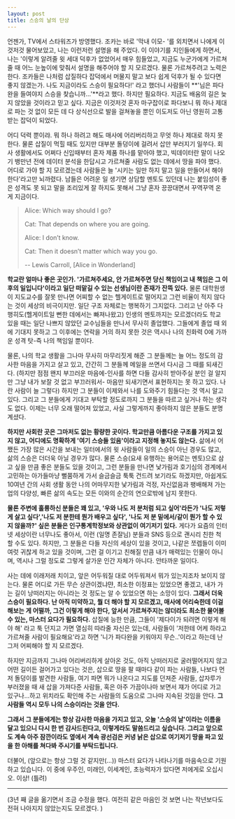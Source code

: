 ```yaml
---
layout: post
title: 스승의 날의 단상
---
```



언젠가, TV에서 스타워즈가 방영했다. 조카는 바로 '막내 이모- '를 외치면서 나에게 이것저것 물어보았고, 나는 이런저런 설명을 해 주었다. 
이 이야기를 지인들에게 하면서, 나는 '이렇게 알려줄 윗 세대 덕후가 없었어서 매우 힘들었고, 지금도 누군가에게 가르쳐 줄 때 어느 눈높이에 맞춰서 설명을 해주어야 할 지 모르겠다. 
물론 가르쳐주려고 노력은 한다. 조카들은 나처럼 삽질하다 잡덕에서 머물지 말고 보다 쉽게 덕후가 될 수 있다면 좋지 않겠는가. 
나도 지금이라도 스승이 필요하다!' 라고 했더니 사람들이 **'님은 파다완을 들여야지 스승을 찾습니까...'**라고 했다.
하지만 필요하다. 지금도 배움의 길은 늦지 않았을 것이라고 믿고 싶다. 지금은 이것저것 혼자 마구잡이로 파다보니 뭐 하나 제대로 파는 것 없이 모든 데 다 상식선으로 발을 걸쳐놓을 뿐인 이도저도 아닌 영원히 고통받는 잡덕이 되었다.

어디 덕력 뿐이랴. 뭐 하나 하려고 해도 매사에 어리버리하고 무엇 하나 제대로 하지 못한다. 물론 삽질이 먹힐 때도 있지만 대부분 돌덩이에 걸려서 삽만 부러지기 일쑤다.
회사 생활에서도 어쩌다 신입때부터 혼자 제품 하나를 맡아야 했고, 빅데이터란 말이 나오기 뱅만년 전에 데이터 분석을 한답시고 가르쳐줄 사람도 없는 데에서 땅을 파야 했다. 
어디로 가야 할 지 모르겠는데 사람들은 늘 '시키는 일만 하지 말고 일을 만들어서 해야 한다'라고만 뇌까렸다. 남들은 어려운 일 생기면 상담할 멘토도 있던데 나는 붙임성이 좋은 성격도 못 되고 말을 조리있게 잘 하지도 못해서 그냥 혼자 끙끙대면서 꾸역꾸역 온 게 지금이다.

> Alice: Which way should I go?
>
> Cat: That depends on where you are going.
>
> Alice: I don’t know.
>
> Cat: Then it doesn’t matter which way you go.
> 
> -- Lewis Carroll, [Alice in Wonderland]

**학교란 얼마나 좋은 곳인가. '가르쳐주세요, 안 가르쳐주면 당신 책임이고 내 책임은 그 이후의 일입니다'이라고 일단 떠맡길 수 있는 선생님이란 존재가 잔뜩 있다.** 
물론 대학원생이 지도교수를 잘못 만나면 어찌할 수 없는 헬게이트로 떨어지고 그런 비율이 적지 않다는 것이 세상의 비극이지만. 일단 구조 자체로는 행복하기 그지없다. 
그리고 난 아주 다행히도(헬게이트일 뻔한 데에서는 빠져나왔고) 인생의 멘토까지는 모르겠더라도 학교 있을 때는 일단 나쁘지 않았던 교수님들을 만나서 무사히 졸업했다. 그들에게 졸업 때 외에 기대지 못하고 그 이후에는 연락을 거의 하지 못한 것은 역시나 나의 친화력 0에 가까운 성격 탓-즉 나의 책임일 뿐이다.

물론, 나의 학교 생활을 그나마 무사히 마무리짓게 해준 그 분들께는 늘 어느 정도의 감사한 마음을 가지고 살고 있고, 간간히 그 분들께 메일을 쓰면서 다시금 그 때를 되새긴다. (하지만 점점 왠지 부끄러운 마음에-인사를 하면 다들 감사히 받아주실 분인 걸 알지만 그냥 내가 보잘 것 없고 부끄러워서- 마음만 되새기면서 표현하지는 못 하고 있다. 나란 사람이 늘 그렇다) 하지만 그 분들이 이제와서 나를 도와주기 힘들다는 것 역시 알고 있다. 그리고 그 분들에게 기대고 부탁할 정도로까지 그 분들을 따르고 싶거나 하는 생각도 없다. 
이제는 너무 오래 떨어져 있었고, 사실 그렇게까지 좋아하지 않은 분들도 분명 계셨다.

**하지만 사회란 곳은 그마저도 없는 황량한 곳이다. 학교만큼 아름다운 구조를 가지고 있지 않고, 어디에도 명확하게 '여기 스승들 있음'이라고 지정해 놓지도 않는다.**
삶에서 어쨌든 가장 많은 시간을 보내는 일터에서의 윗 사람들이 일의 스승이 아닌 경우도 많고, 삶의 스승은 더더욱 아닐 경우가 많다. 
물론 스승(요새 유행하는 용어로는 멘토)으로 삼고 싶을 만큼 좋은 분들도 있을 것이고, 그런 분들을 만나면 낯가림과 호기심의 경계에서 고민하는 아가들마냥 뻘쭘하게 가서 슬금슬금 툭툭 건드려 보기라도 하겠지만, 아쉽게도 10여년 간의 사회 생활 동안 나의 어마무지한 낯가림과 걱정, 자신없음과 팽배해져 가는 업의 다양성, 빠른 삶의 속도는 모든 이와의 순간의 연으로밖에 남지 못한다.

**물론 주변에 훌륭하신 분들은 꽤 있고, '우와 나도 저 분처럼 되고 싶어'라든가 '나도 저렇게 살고 싶다','나도 저 분한테 뭔가 배우고 싶다', '나도 저 분 밑에서/같이 뭔가 할 수 있지 않을까?' 싶은 분들은 인구통계학정보와 상관없이 여기저기 있다.** 
게다가 요즘의 인터넷 세상이란 너무나도 좋아서, 이런 (일명 존잘님) 분들과 SNS 등으로 괜시리 친한 척 할 수도 있다. 
하지만, 그 분들은 다들 자신의 세상이 있을 것이고, 나같은 쪼렙들이 이미 여럿 귀찮게 하고 있을 것이며, 그런 걸 이기고 친해질 만큼 내가 매력있는 인물이 아니며, 역시나 그럴 정도로 그렇게 살가운 인간 자체가 아니다. 안타까운 일이다.

사는 데에 이래저래 치이고, 앞은 어두워질 대로 어두워져서 뭐가 있는지조차 보이지 않는다. 
물론 어디로 가든 무슨 상관이겠냐먄, 최소한 이정표는 있었으면 좋겠고, 내가 가는 길이 낭떠러지는 아니라는 것 정도는 알 수 있었으면 하는 소망이 있다. 
**그래서 더욱 스승이 필요하다. 난 아직 미약하고, 뭘 더 해야 할 지 모르겠고, 매사에 어리숙한데 이걸 해보는 게 어떨까, 그건 이렇게 해야 한다, 앞서서 가르쳐주지는 않더라도 최소한 물어볼 수 있는, 마스터 요다가 필요하다.**
삽질에 능한 만큼, 그들이 '제다이가 되려면 이렇게 해야 해' 라고 툭 던지고 가면 열심히 따라줄 자신은 있는데, 사람들이 '저한테 어케 하라고 가르쳐줄 사람이 필요해요'라고 하면 '니가 파다완을 키워야지 무슨..'이라고 하는데 난 그저 어찌해야 할 지 모르겠다.

하지만 지금까지 그나마 어리버리하게 살아온 것도, 아직 낭떠러지로 굴러떨어지지 않고 어떤 길이든 걸어가고 있다는 것은,  삽으로 땅을 팔 때마다 같이 파는 사람들, 나보다 먼저 돌덩이를 발견한 사람들, 여기 파면 뭐가 나온다고 지도를 던져준 사람들, 삽자루가 부러졌을 때 새 삽을 가져다준 사람들, 혹은 아주 가끔이나마 보면서 쟤가 어디로 가고 있구나...하고 위치라도 확인해 주는 사람들의 도움으로 그나마 지속된 것임을 안다. 
**그 사람들 역시 모두 나의 스승이라는 것을 안다.**

**그래서 그 분들에게는 항상 감사한 마음을 가지고 있고, 오늘 '스승의 날'이라는 이름을 달고 있으니 다시 한 번 감사드린다고, 이렇게라도 말씀드리고 싶습니다. 그리고 앞으로도 계속 아주 잠깐이라도 옆에서 계속 광선검은 커녕 낡은 삽으로 여기저기 땅을 파고 있을 한 아해를 쳐다봐 주시기를 부탁드립니다.**

더불어, (앞으로는 항상 그럴 것 같지만(...)) 마스터 요다가 나타나기를 마음속으로 기원하고 있습니다. 
이 중에 우주인, 미래인, 이세계인, 초능력자가 있다면 저에게로 오십시오. 이상! (틀려)

----
(3년 째 글을 옮기면서 조금 수정을 했다.  여전히 같은 마음인 것 보면 나는 작년보다도 전혀 나아지지 않았는지도 모르겠다. )
